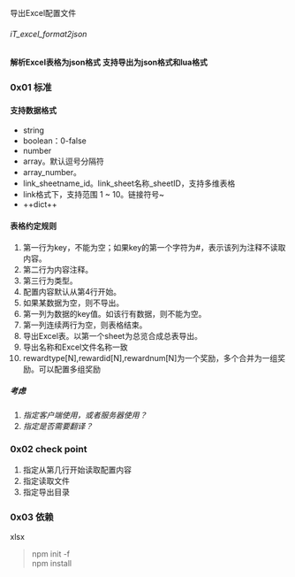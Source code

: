 导出Excel配置文件

###### iT_excel_format2json
**解析Excel表格为json格式**
**支持导出为json格式和lua格式**

### 0x01 标准

#### 支持数据格式
- string
- boolean：0-false 
- number
- array。默认逗号分隔符
- array_number。
- link_sheetname_id。link_sheet名称_sheetID，支持多维表格
- link格式下，支持范围 1 ~ 10。链接符号~
- ++dict++

#### 表格约定规则
1. 第一行为key，不能为空；如果key的第一个字符为#，表示该列为注释不读取内容。
2. 第二行为内容注释。
3. 第三行为类型。
4. 配置内容默认从第4行开始。
5. 如果某数据为空，则不导出。
6. 第一列为数据的key值。如该行有数据，则不能为空。
7. 第一列连续两行为空，则表格结束。
8. 导出Excel表。以第一个sheet为总览合成总表导出。
9. 导出名称和Excel文件名称一致
10. rewardtype[N],rewardid[N],rewardnum[N]为一个奖励，多个合并为一组奖励。可以配置多组奖励


##### 考虑
1. *指定客户端使用，或者服务器使用？*
2. *指定是否需要翻译？*

### 0x02 check point
1. 指定从第几行开始读取配置内容
2. 指定读取文件
3. 指定导出目录

### 0x03 依赖
xlsx

> npm init -f  
> npm install
